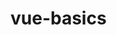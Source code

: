 # vue-basics

<!-- [API Key](user:fp.1bfff124-3e75-4c93-9683-f7eb339d5a3e:rFeIKZAHULmhbRW5DpotFg) -->